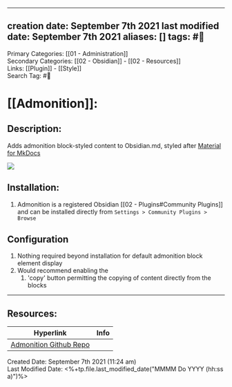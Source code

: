 
---
creation date: September 7th 2021
last modified date: September 7th 2021
aliases: []
tags: #📖
---

Primary Categories: [[01 - Administration]]  
Secondary Categories:  [[02 - Obsidian]] - [[02 - Resources]]  
Links: [[Plugin]] - [[Style]]  
Search Tag: #📖  

# [[Admonition]]:

## Description:

Adds admonition block-styled content to Obsidian.md, styled after [Material for MkDocs](https://squidfunk.github.io/mkdocs-material/reference/admonitions/)

![](https://raw.githubusercontent.com/valentine195/obsidian-admonition/master/images/all.gif)

## Installation:

1. Admonition is a registered Obsidian [[02 - Plugins#Community Plugins]] and can be installed directly from `Settings > Community Plugins > Browse`

## Configuration
1. Nothing required beyond installation for default admonition block element display
2. Would recommend enabling the 
	1. 'copy' button permitting the copying of content directly from the blocks 
	
___

## Resources:

| Hyperlink                                                                     | Info |
| ----------------------------------------------------------------------------- | ---- |
| [Admonition Github Repo](https://github.com/valentine195/obsidian-admonition) |      |


Created Date: September 7th 2021 (11:24 am)  
Last Modified Date: <%+tp.file.last_modified_date("MMMM Do YYYY (hh:ss a)")%>